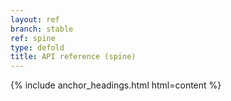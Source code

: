 ```yaml
---
layout: ref
branch: stable
ref: spine
type: defold
title: API reference (spine)
---
```

{% include anchor_headings.html html=content %}